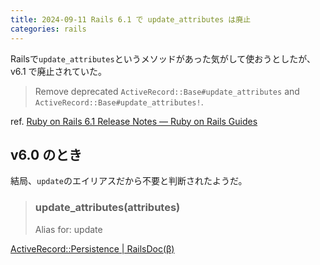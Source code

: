 ```yaml
---
title: 2024-09-11 Rails 6.1 で update_attributes は廃止
categories: rails
---
```


Railsで`update_attributes`というメソッドがあった気がして使おうとしたが、 v6.1 で廃止されていた。

> Remove deprecated `ActiveRecord::Base#update_attributes` and `ActiveRecord::Base#update_attributes!`.

ref. [Ruby on Rails 6.1 Release Notes — Ruby on Rails Guides](https://guides.rubyonrails.org/6_1_release_notes.html)

## v6.0 のとき

結局、`update`のエイリアスだから不要と判断されたようだ。

> ### update_attributes(attributes)
>
> Alias for: update

[ActiveRecord::Persistence \| RailsDoc(β)](https://railsdoc.github.io/6.0/classes/ActiveRecord/Persistence.html#method-i-update_attributes)
